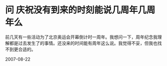 # 问 庆祝没有到来的时刻能说几周年几周年么

前几天有一些活动为了北京奥运会开幕倒计时一周年。我想问一下，周年纪念我理解都是过去发生了的事情。还没来的时间能有周年这么说。我觉得不妥，但我也找不到更合适的。

2007-08-22